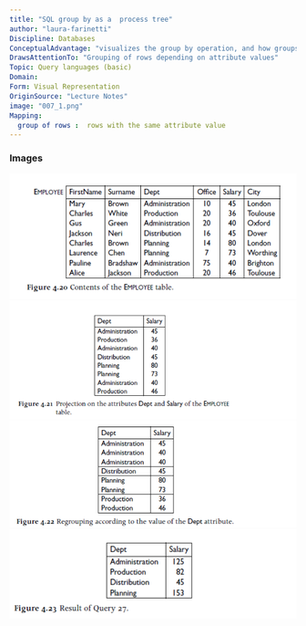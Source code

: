 ```yaml
---
title: "SQL group by as a  process tree"
author: "laura-farinetti"
Discipline: Databases
ConceptualAdvantage: "visualizes the group by operation, and how groups are created"
DrawsAttentionTo: "Grouping of rows depending on attribute values"
Topic: Query languages (basic)
Domain: 
Form: Visual Representation
OriginSource: "Lecture Notes"
image: "007_1.png"
Mapping:
  group of rows :  rows with the same attribute value
---
```

### Images
<img src="/assets/images/nm/007_2.png" class="ui fluid bordered image">
<img src="/assets/images/nm/007_3.png" class="ui fluid bordered image">
<img src="/assets/images/nm/007_4.png" class="ui fluid bordered image">
<img src="/assets/images/nm/007_5.png" class="ui fluid bordered image">
